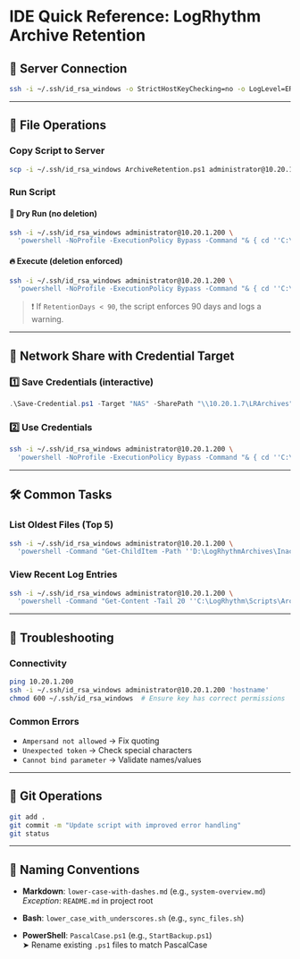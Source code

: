 # IDE Quick Reference: LogRhythm Archive Retention

## 🔐 Server Connection
```bash
ssh -i ~/.ssh/id_rsa_windows -o StrictHostKeyChecking=no -o LogLevel=ERROR administrator@10.20.1.200
```

---

## 📂 File Operations

### Copy Script to Server
```bash
scp -i ~/.ssh/id_rsa_windows ArchiveRetention.ps1 administrator@10.20.1.200:'C:/LogRhythm/Scripts/ArchiveV2/'
```

### Run Script

#### 🧪 Dry Run (no deletion)
```bash
ssh -i ~/.ssh/id_rsa_windows administrator@10.20.1.200 \
  'powershell -NoProfile -ExecutionPolicy Bypass -Command "& { cd ''C:\LogRhythm\Scripts\ArchiveV2''; .\ArchiveRetention.ps1 -ArchivePath ''D:\LogRhythmArchives\InactiveTest'' -RetentionDays 20 -Verbose }"'
```

#### 🔥 Execute (deletion enforced)
```bash
ssh -i ~/.ssh/id_rsa_windows administrator@10.20.1.200 \
  'powershell -NoProfile -ExecutionPolicy Bypass -Command "& { cd ''C:\LogRhythm\Scripts\ArchiveV2''; .\ArchiveRetention.ps1 -ArchivePath ''D:\LogRhythmArchives\InactiveTest'' -RetentionDays 20 -Execute -Verbose }"'
```
> ❗ If `RetentionDays < 90`, the script enforces 90 days and logs a warning.

---

## 📁 Network Share with Credential Target

### 1️⃣ Save Credentials (interactive)
```powershell
.\Save-Credential.ps1 -Target "NAS" -SharePath "\\10.20.1.7\LRArchives"
```

### 2️⃣ Use Credentials
```bash
ssh -i ~/.ssh/id_rsa_windows administrator@10.20.1.200 \
  'powershell -NoProfile -ExecutionPolicy Bypass -Command "& { cd ''C:\LogRhythm\Scripts\ArchiveV2''; .\ArchiveRetention.ps1 -CredentialTarget ''10.20.1.7'' -RetentionDays 180 -Execute }"'
```

---

## 🛠 Common Tasks

### List Oldest Files (Top 5)
```bash
ssh -i ~/.ssh/id_rsa_windows administrator@10.20.1.200 \
  'powershell -Command "Get-ChildItem -Path ''D:\LogRhythmArchives\InactiveTest'' -Recurse -File | Sort-Object LastWriteTime | Select-Object -First 5 FullName, LastWriteTime, @{Name=''DaysOld'';Expression={[math]::Round(((Get-Date) - $_.LastWriteTime).TotalDays, 2)}} | Format-Table -AutoSize"'
```

### View Recent Log Entries
```bash
ssh -i ~/.ssh/id_rsa_windows administrator@10.20.1.200 \
  'powershell -Command "Get-Content -Tail 20 ''C:\LogRhythm\Scripts\ArchiveV2\ArchiveRetention.log''"'
```

---

## 🧯 Troubleshooting

### Connectivity
```bash
ping 10.20.1.200
ssh -i ~/.ssh/id_rsa_windows administrator@10.20.1.200 'hostname'
chmod 600 ~/.ssh/id_rsa_windows  # Ensure key has correct permissions
```

### Common Errors
- `Ampersand not allowed` → Fix quoting
- `Unexpected token` → Check special characters
- `Cannot bind parameter` → Validate names/values

---

## 🔧 Git Operations
```bash
git add .
git commit -m "Update script with improved error handling"
git status
```

---

## 🧾 Naming Conventions

- **Markdown**: `lower-case-with-dashes.md` (e.g., `system-overview.md`)  
  _Exception_: `README.md` in project root

- **Bash**: `lower_case_with_underscores.sh` (e.g., `sync_files.sh`)  
- **PowerShell**: `PascalCase.ps1` (e.g., `StartBackup.ps1`)  
  ➤ Rename existing `.ps1` files to match PascalCase